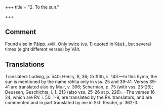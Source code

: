 +++
title = "2. To the sun."

+++
## Comment
Found also in Pāipp. xviii. Only twice (vs. 1) quoted in Kāuś., but several times (eight different verses) by Vāit.


## Translations
Translated: Ludwig, p. 540; Henry, 8, 36; Griffith, ii. 143.—In this hymn, the sun is mentioned by the name róhita only in vss. 25 and 39-41. Verses 39-41 are translated also by Muir, v. 396; Scherman, p. 75 (with vss. 25-26); Deussen, Geschichte, i. 1. 213 (also vss. 25-26 at p. 226).—The verses 16-24, which are RV. i. 50. 1-9, are translated by the RV. translators, and are commented and in part translated by me in Skt. Reader, p. 362-3.
